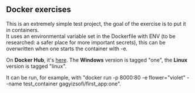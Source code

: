 <h2>Docker exercises</h2>

This is an extremely simple test project, the goal of the exercise is to put it in containers.
<br>
It uses an environmental variable set in the Dockerfile with ENV (to be researched: a safer place for more important secrets), this can be overwritten when one starts the container with -e.

On <strong>Docker Hub</strong>, it's <a href=https://cloud.docker.com/repository/docker/gagyizsofi/first_app>here</a>. 
The <strong>Windows</strong> version is tagged "one", the <strong>Linux</strong> version is tagged "linux".

It can be run, for example, with "docker run -p 8000:80 -e flower="violet" --name test_container gagyizsofi/first_app:one".
